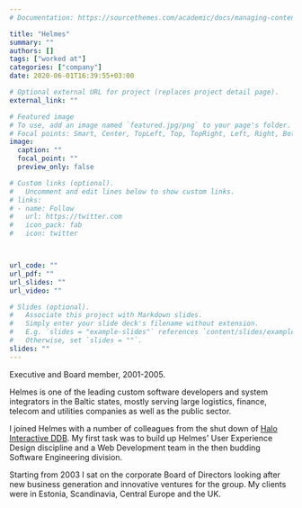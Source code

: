 ```yaml
---
# Documentation: https://sourcethemes.com/academic/docs/managing-content/

title: "Helmes"
summary: ""
authors: []
tags: ["worked at"]
categories: ["company"]
date: 2020-06-01T16:39:55+03:00

# Optional external URL for project (replaces project detail page).
external_link: ""

# Featured image
# To use, add an image named `featured.jpg/png` to your page's folder.
# Focal points: Smart, Center, TopLeft, Top, TopRight, Left, Right, BottomLeft, Bottom, BottomRight.
image:
  caption: ""
  focal_point: ""
  preview_only: false

# Custom links (optional).
#   Uncomment and edit lines below to show custom links.
# links:
# - name: Follow
#   url: https://twitter.com
#   icon_pack: fab
#   icon: twitter



url_code: ""
url_pdf: ""
url_slides: ""
url_video: ""

# Slides (optional).
#   Associate this project with Markdown slides.
#   Simply enter your slide deck's filename without extension.
#   E.g. `slides = "example-slides"` references `content/slides/example-slides.md`.
#   Otherwise, set `slides = ""`.
slides: ""
---
```

Executive and Board member, 2001-2005.

Helmes is one of the leading custom software developers and system integrators in the Baltic states, mostly serving large logistics, finance, telecom and utilities companies as well as the public sector. 

I joined Helmes with a number of colleagues from the shut down of [Halo Interactive DDB](/project/halo). My first task was to build up Helmes' User Experience Design discipline and a Web Development team in the then budding Software Engineering division. 

Starting from 2003 I sat on the corporate Board of Directors looking after new business generation and innovative ventures for the group. My clients were in Estonia, Scandinavia, Central Europe and the UK.
